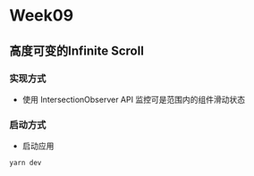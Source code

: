 # Week09

## 高度可变的Infinite Scroll

### 实现方式

* 使用 IntersectionObserver API 监控可是范围内的组件滑动状态

### 启动方式

* 启动应用

```code
yarn dev
```
